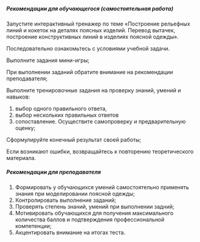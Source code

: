##### Рекомендации для обучающегося (самостоятельная работа)
Запустите интерактивный тренажер по теме «Построение рельефных линий и кокеток на деталях поясных изделий. Перевод вытачек, построение конструктивных линий в изделиях поясной одежды».

Последовательно ознакомьтесь с условиями учебной задачи.

Выполните задания мини-игры;

При выполнении заданий обратите внимание на рекомендации преподавателя;

Выполните тренировочные задания на проверку знаний, умений и навыков:

1. выбор одного правильного ответа,
1. выбор нескольких правильных ответов
1. сопоставление.
Осуществите самопроверку и предварительную оценку;

Сформулируйте конечный результат своей работы;

Если возникают ошибки, возвращайтесь к повторению теоретического материала.

##### Рекомендации для преподавателя
1. Формировать у обучающихся умений самостоятельно применять знания при моделировании поясной одежды;
1. Контролировать выполнение заданий;
1. Проверять степень знаний, умений при выполнении задний;
1. Мотивировать обучающихся для получения максимального количества баллов и подтверждения профессиональной компетенции;
1. Акцентировать внимание на итогах теста.